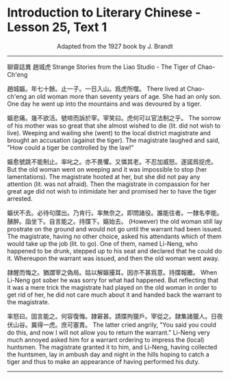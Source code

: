 # Introduction to Literary Chinese - Lesson 25, Text 1

<center>Adapted from the 1927 book by J. Brandt</center>

---

聊齋誌異 趙城虎
Strange Stories from the Liao Studio - The Tiger of Chao-Ch'eng

趙城嫗。年七十餘。止一子。一日入山。爲虎所噬。
There lived at Chao-ch'eng an old woman more than seventy years of age. She had an only son. One day he went up into the mountains and was devoured by a tiger.

嫗悲痛。幾不欲活。號啼而訴於宰。宰笑曰。虎何可以官法制之乎。
The sorrow of his mother was so great that she almost wished to die (lit. did not wish to live). Weeping and wailing she (went) to the local district magistrate and brought an accusation (against the tiger). The magistrate laughed and said, "How could a tiger be controlled by the law!"

嫗愈號跳不能制止。率叱之。亦不畏懼。又憐其老。不忍加威怒。遂諾爲捉虎。
But the old woman went on weeping and it was impossible to stop (her lamentations). The magistrate hooted at her, but she did not pay any attention (lit. was not afraid). Then the magistrate in compassion for her great age did not wish to intimidate her and promised her to have the tiger arrested.

嫗伏不去。必待句牒出。乃肯行。率無奈之。即問諸役。誰能往者。一隸名李能。醺醉。詣坐下。自言能之。持牒下。嫗始去。
(However) the old woman still lay prostrate on the ground and would not go until the warrant had been issued. The magistrate, having no other choice, asked his attendants which of them would take up the job (lit. to go). One of them, named Li-Neng, who happened to be drunk, stepped up to his seat and declared that he could do it. Whereupon the warrant was issued, and then the old woman went away.

隷醒而悔之。猶謂宰之偽局。姑以解嫗擾耳。因亦不甚爲意。持牒報繳。
When Li-Neng got sober he was sorry for what had happened. But reflecting that it was a mere trick the magistrate had played on the old woman in order to get rid of her, he did not care much about it and handed back the warrant to the magistrate.

率怒曰。固言能之。何容復悔。隷窘甚。請牒拘獵戶。宰從之。隷集諸獵人。日夜伏山谷。冀得一虎。庶可塞責。
The latter cried angrily, "You said you could do this, and now I will not allow you to return the warrant." Li-Neng very much annoyed asked him for a warrant ordering to impress the (local) huntsmen. The magistrate granted it to him, and Li-Neng, having collected the huntsmen, lay in ambush day and night in the hills hoping to catch a tiger and thus to make an appearance of having performed his duty.

---
